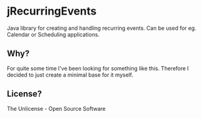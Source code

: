 # jRecurringEvents

Java library for creating and handling recurring events. Can be used for eg. Calendar or Scheduling applications.

## Why?

For quite some time I've been looking for something like this. Therefore I decided to just create a minimal base for it myself.

## License?

The Unlicense - Open Source Software
